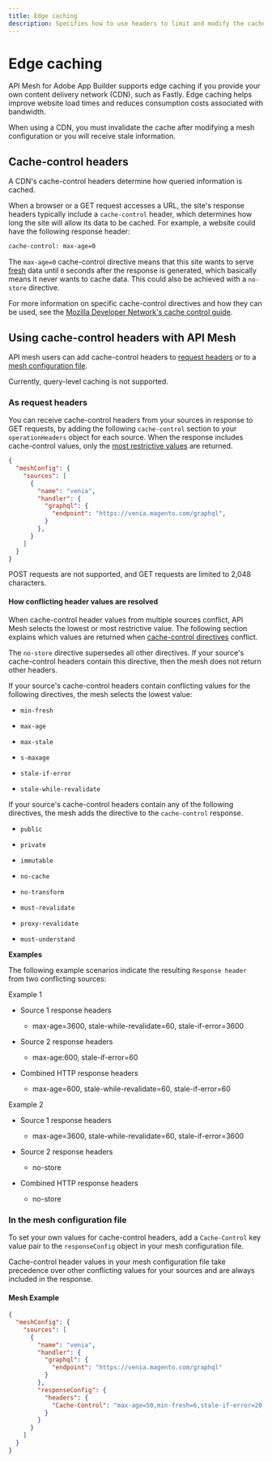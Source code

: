```yaml
---
title: Edge caching
description: Specifies how to use headers to limit and modify the cache for GET requests.
---
```


# Edge caching

API Mesh for Adobe App Builder supports edge caching if you provide your own content delivery network (CDN), such as Fastly. Edge caching helps improve website load times and reduces consumption costs associated with bandwidth.

<InlineAlert variant="info" slots="text"/>

When using a CDN, you must invalidate the cache after modifying a mesh configuration or you will receive stale information.

## Cache-control headers

A CDN's cache-control headers determine how queried information is cached.

When a browser or a GET request accesses a URL, the site's response headers typically include a `cache-control` header, which determines how long the site will allow its data to be cached. For example, a website could have the following response header:

```html
cache-control: max-age=0
```

The `max-age=0` cache-control directive means that this site wants to serve [fresh](https://developer.mozilla.org/en-US/docs/Web/HTTP/Caching#fresh_and_stale_based_on_age) data until `0` seconds after the response is generated, which basically means it never wants to cache data. This could also be achieved with a `no-store` directive.

For more information on specific cache-control directives and how they can be used, see the [Mozilla Developer Network's cache control guide](https://developer.mozilla.org/en-US/docs/Web/HTTP/Headers/Cache-Control).

## Using cache-control headers with API Mesh

API mesh users can add cache-control headers to [request headers](#as-request-headers) or to a [mesh configuration file](#in-the-mesh-configuration-file).

<InlineAlert variant="info" slots="text"/>

Currently, query-level caching is not supported.

### As request headers

You can receive cache-control headers from your sources in response to GET requests, by adding the following `cache-control` section to your `operationHeaders` object for each source. When the response includes cache-control values, only the [most restrictive values](#how-conflicting-header-values-are-resolved) are returned.

```json
{
  "meshConfig": {
    "sources": [
      {
        "name": "venia",
        "handler": {
          "graphql": {
            "endpoint": "https://venia.magento.com/graphql",
          }
        },
      }
    ]
  }
}
```

<InlineAlert variant="info" slots="text"/>

POST requests are not supported, and GET requests are limited to 2,048 characters.

#### How conflicting header values are resolved

When cache-control header values from multiple sources conflict, API Mesh selects the lowest or most restrictive value. The following section explains which values are returned when [cache-control directives](https://developer.mozilla.org/en-US/docs/Web/HTTP/Headers/Cache-Control) conflict.

The `no-store` directive supersedes all other directives. If your source's cache-control headers contain this directive, then the mesh does not return other headers.

If your source's cache-control headers contain conflicting values for the following directives, the mesh selects the lowest value:

- `min-fresh`

- `max-age`

- `max-stale`

- `s-maxage`

- `stale-if-error`

- `stale-while-revalidate`

If your source's cache-control headers contain any of the following directives, the mesh adds the directive to the `cache-control` response.

- `public`

- `private`

- `immutable`

- `no-cache`

- `no-transform`

- `must-revalidate`

- `proxy-revalidate`

- `must-understand`

**Examples**

The following example scenarios indicate the resulting `Response header` from two conflicting sources:

Example 1

- Source 1 response headers

  - max-age=3600, stale-while-revalidate=60, stale-if-error=3600

- Source 2 response headers

  - max-age:600, stale-if-error=60

- Combined HTTP response headers

  - max-age=600, stale-while-revalidate=60, stale-if-error=60

Example 2

- Source 1 response headers

  - max-age=3600, stale-while-revalidate=60, stale-if-error=3600
  
- Source 2 response headers

  - no-store

- Combined HTTP response headers

  - no-store

### In the mesh configuration file

To set your own values for cache-control headers, add a `Cache-Control` key value pair to the `responseConfig` object in your mesh configuration file.

<InlineAlert variant="info" slots="text"/>

Cache-control header values in your mesh configuration file take precedence over other conflicting values for your sources and are always included in the response.

#### Mesh Example

```json
{
  "meshConfig": {
    "sources": [
      {
        "name": "venia",
        "handler": {
          "graphql": {
            "endpoint": "https://venia.magento.com/graphql"
          }
        },
        "responseConfig": {
          "headers": {
            "Cache-Control": "max-age=50,min-fresh=6,stale-if-error=20,public,must-revalidate"
          }
        }
      }
    ]
  }
}
```
